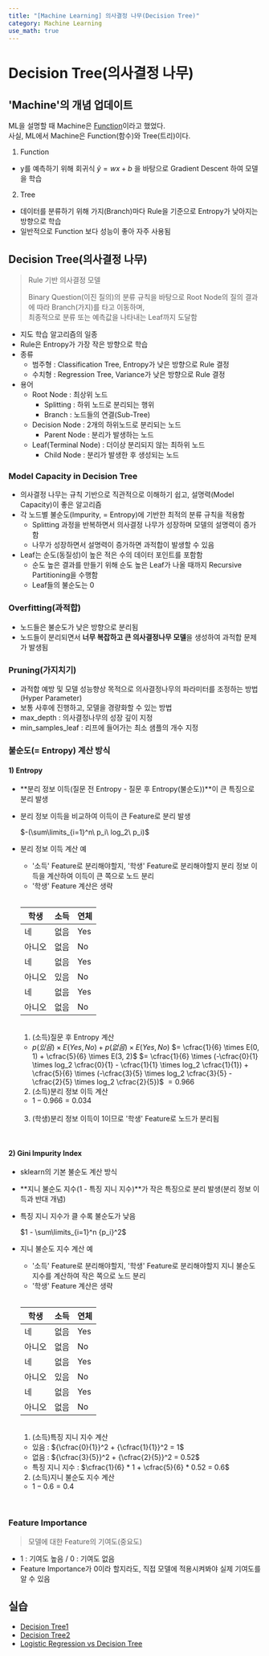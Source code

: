 ```yaml
---
title: "[Machine Learning] 의사결정 나무(Decision Tree)"
category: Machine Learning
use_math: true
---
```


# Decision Tree(의사결정 나무)

## 'Machine'의 개념 업데이트
ML을 설명할 때 Machine은 <a href="https://gilbertlim.github.io/machine%20learning/ml_intro/">Function</a>이라고 했었다.<br>
사실, ML에서 Machine은 Function(함수)와 Tree(트리)이다.

1) Function
- y를 예측하기 위해 회귀식 $\hat{y}=wx+b$ 을 바탕으로 Gradient Descent 하여 모델을 학습

2) Tree 
- 데이터를 분류하기 위해 가지(Branch)마다 Rule을 기준으로 Entropy가 낮아지는 방향으로 학습
- 일반적으로 Function 보다 성능이 좋아 자주 사용됨

## Decision Tree(의사결정 나무)
> Rule 기반 의사결정 모델
> 
> Binary Question(이진 질의)의 분류 규칙을 바탕으로 Root Node의 질의 결과에 따라 Branch(가지)를 타고 이동하며, <br>
> 최종적으로 분류 또는 예측값을 나타내는 Leaf까지 도달함

- 지도 학습 알고리즘의 일종
- Rule은 Entropy가 가장 작은 방향으로 학습
- 종류
    - 범주형 : Classification Tree, Entropy가 낮은 방향으로 Rule 결정
    - 수치형 : Regression Tree, Variance가 낮은 방향으로 Rule 결정
- 용어
  - Root Node : 최상위 노드
    - Splitting : 하위 노드로 분리되는 행위
    - Branch : 노드들의 연결(Sub-Tree)
  - Decision Node : 2개의 하위노드로 분리되는 노드
    - Parent Node : 분리가 발생하는 노드
  - Leaf(Terminal Node) : 더이상 분리되지 않는 최하위 노드
    - Child Node : 분리가 발생한 후 생성되는 노드

### Model Capacity in Decision Tree
- 의사결정 나무는 규칙 기반으로 직관적으로 이해하기 쉽고, 설명력(Model Capacity)이 좋은 알고리즘
- 각 노드별 불순도(Impurity, = Entropy)에 기반한 최적의 분류 규칙을 적용함
  - Splitting 과정을 반복하면서 의사결정 나무가 성장하며 모델의 설명력이 증가함
  - 나무가 성장하면서 설명력이 증가하면 과적합이 발생할 수 있음
- Leaf는 순도(동질성)이 높은 적은 수의 데이터 포인트를 포함함
  - 순도 높은 결과를 만들기 위해 순도 높은 Leaf가 나올 때까지 Recursive Partitioning을 수행함
  - Leaf들의 불순도는 0

  
### Overfitting(과적합)
- 노드들은 불순도가 낮은 방향으로 분리됨
- 노드들이 분리되면서 **너무 복잡하고 큰 의사결정나무 모델**을 생성하여 과적합 문제가 발생됨

### Pruning(가지치기)
- 과적합 예방 및 모델 성능향상 목적으로 의사결정나무의 파라미터를 조정하는 방법(Hyper Parameter)
- 보통 사후에 진행하고, 모델을 경량화할 수 있는 방법
- max_depth : 의사결정나무의 성장 깊이 지정
- min_samples_leaf : 리프에 들어가는 최소 샘플의 개수 지정

### 불순도(= Entropy) 계산 방식
#### 1) Entropy
- **분리 정보 이득(질문 전 Entropy - 질문 후 Entropy(불순도))**이 큰 특징으로 분리 발생
- 분리 정보 이득을 비교하여 이득이 큰 Feature로 분리 발생

  $-(\sum\limits_{i=1}^n\ p_i\ log_2\ p_i)$

- 분리 정보 이득 계산 예
  - '소득' Feature로 분리해야할지, '학생' Feature로 분리해야할지 분리 정보 이득을 계산하여 이득이 큰 쪽으로 노드 분리
  - '학생' Feature 계산은 생략

  <br>
  
  |학생|소득|연체|
  |---|---|---|
  |네|없음|Yes|
  |아니오|없음|No|
  |네|없음|Yes|
  |아니오|있음|No|
  |네|없음|Yes|
  |아니오|없음|No|
  
  <br>

  1) (소득)질문 후 Entropy 계산
    
    - $p(있음) \times E(Yes, No) + p(없음) \times E(Yes, No)$
    $= \cfrac{1}{6} \times E(0, 1) + \cfrac{5}{6} \times E(3, 2)$
    $= \cfrac{1}{6} \times (-\cfrac{0}{1} \times log_2 \cfrac{0}{1} - \cfrac{1}{1} \times log_2 \cfrac{1}{1}) + \cfrac{5}{6} \times (-\cfrac{3}{5} \times log_2 \cfrac{3}{5} - \cfrac{2}{5} \times log_2 \cfrac{2}{5})$
    $=0.966$
  
  2) (소득)분리 정보 이득 계산 
    
    - $1 - 0.966 = 0.034$
  <br>
      
  3) (학생)분리 정보 이득이 $1$이므로 '학생' Feature로 노드가 분리됨

<br>

#### 2) Gini Impurity Index
- sklearn의 기본 불순도 계산 방식
- **지니 불순도 지수(1 - 특징 지니 지수)**가 작은 특징으로 분리 발생(분리 정보 이득과 반대 개념)
- 특징 지니 지수가 클 수록 불순도가 낮음

  $1 - \sum\limits_{i=1}^n {p_i}^2$

- 지니 불순도 지수 계산 예
  - '소득' Feature로 분리해야할지, '학생' Feature로 분리해야할지 지니 불순도 지수를 계산하여 작은 쪽으로 노드 분리
  - '학생' Feature 계산은 생략

  <br>
  
  |학생|소득|연체|
  |---|---|---|
  |네|없음|Yes|
  |아니오|없음|No|
  |네|없음|Yes|
  |아니오|있음|No|
  |네|없음|Yes|
  |아니오|없음|No|

  <br>

  1) (소득)특징 지니 지수 계산
    
    - 있음 : ${\cfrac{0}{1}}^2 + {\cfrac{1}{1}}^2 = 1$ 
    - 없음 : ${\cfrac{3}{5}}^2 + {\cfrac{2}{5}}^2 = 0.52$
    - 특징 지니 지수 : $\cfrac{1}{6} * 1 + \cfrac{5}{6} * 0.52 = 0.6$
  
  2) (소득)지니 불순도 지수 계산 
    
    - $1 - 0.6 = 0.4$
  
<br>

### Feature Importance
> 모델에 대한 Feature의 기여도(중요도)

- 1 : 기여도 높음 / 0 : 기여도 없음
- Feature Importance가 0이라 할지라도, 직접 모델에 적용시켜봐야 실제 기여도를 알 수 있음

## 실습
- <a href="https://colab.research.google.com/drive/12IycDwshRn0iSfSBolLjKC3D1U2FTDZG?usp=sharing">Decision Tree1</a>
- <a href="https://colab.research.google.com/drive/1KT1oLLZZySYQWu47jThTRqerEM1GIO_X?usp=sharing">Decision Tree2</a>
- <a href="https://colab.research.google.com/drive/1SymAQM6rkcLBpmOM8NMUYj8v1dQq4WCU?usp=sharing">Logistic Regression vs Decision Tree</a>